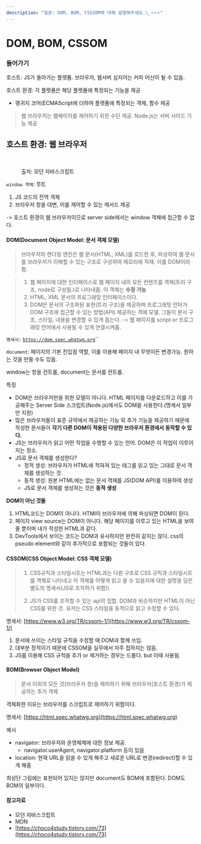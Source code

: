 ```yaml
---
description: "질문: DOM, BOM, CSSSOM에 대해 설명해주세요.\_⭐⭐⭐"
---
```


# DOM, BOM, CSSOM

### 들어가기

호스트: JS가 돌아가는 플랫폼. 브라우저, 웹서버 심지어는 커피 머신이 될 수 있음.

호스트 환경: 각 플랫폼은 해당 플랫폼에 특정되는 기능을 제공

* 랭귀지 코어(ECMAScript에 더하여 플랫폼에 특정되는 객체, 함수 제공

> 웹 브라우저는 웹페이지를 제어하기 위한 수단 제공. Node.js는 서버 사이드 기능 제공



## 호스트 환경: 웹 브라우저

<figure><img src="../.gitbook/assets/스크린샷 2023-01-11 오후 11.16.53.png" alt=""><figcaption><p>출차: 모던 자바스크립트</p></figcaption></figure>



`window 객체`: 루트

1. JS 코드의 전역 객체
2. 브라우저 창을 대변, 이를 제어할 수 있는 메서드 제공

\-> 호스트 환경이 웹 브라우저이므로 server side에서는 window 객체에 접근할 수 없다.



#### DOM(Document Object Model: 문서 객체 모델)

> 브라우저의 렌더링 엔진은 웹 문서(HTML, XML)를 로드한 후, 파싱하여 웹 문서를 브라우저가 이해할 수 있는 구조로 구성하여 메모리에 적재. 이를 DOM이라 함.

> 1. 웹 페이지에 대한 인터페이스로 웹 페이지 내의 모든 컨텐츠를 객체(트리 구조, node로 구성됨.)로 나타내줌. 이 객체는 **수정 가능**
> 2. HTML, XML 문서의 프로그래밍 인터페이스이다.
> 3. DOM은 문서의 구조화된 표현(트리 구조)을 제공하며 프로그래밍 언어가 DOM 구조에 접근할 수 있는 방법(API) 제공하는 객체 모델. 그들이 문서 구조, 스타일, 내용을 변경할 수 있게 돕는다. -> 웹 페이지를 script or 프로그래밍 언어에서 사용될 수 있게 연결시켜줌.

`명세서:` [`https://dom.spec.whatwg.org`](https://dom.spec.whatwg.org)``

`document`: 페이지의 기본 진입점 역할, 이를 이용해 페이지 내 무엇이든 변경가능. 원하는 것을 만들 수도 있음.

window는 창을 컨트롤, document는 문서를 컨트롤.

특징

* DOM은 브라우저만을 위한 모델이 아니다. HTML 페이지를 다운로드하고 이를 가공해주는 Server Side 스크립트(Node.js)에서도 DOM을 사용한다.(명세서 일부만 지원)
* 많은 브라우저들이 표준 규약에서 제공하는 기능 외 추가 기능을 제공하기 때문에 작성한 문서들이 **각기 다른 DOM이 적용된 다양한 브라우저 환경에서 동작할 수 있다.**
* JS는 브라우저가 읽고 어떤 작업을 수행할 수 있는 언어. DOM은 이 작업이 이루어지는 장소.
* JS로 문서 객체를 생성한다?
  * 정적 생성: 브라우저가 HTML에 적혀져 있는 태그를 읽고 있는 그대로 문서 객체를 생성하는 것.
  * 동적 생성: 원본 HTML에는 없는 문서 객체를 JS(DOM API)를 이용하여 생성
  * JS로 문서 객체를 생성하는 것은 **동적 생성**



**DOM이 아닌 것들**

1. HTML코드는 DOM이 아니다. HTMl이 브라우저에 의해 파싱되면 DOM이 된다.
2. 페이지 view source는 DOM이 아니다. 해당 페이지를 이루고 있는 HTML을 보여줄 뿐이며 내가 작성한 HTML과 같다.
3. DevTools에서 보이는 코드는 DOM과 유사하지만 완전히 같지는 않다. css의 pseudo element와 같이 추가적으로 포함되는 것들이 있다.

#### CSSOM(CSS Object Model: CSS 객체 모델)

> 1. CSS규칙과 스타일시트는 HTML과는 다른 구조로 CSS 규칙과 스타일시트를 객체로 나타내고 이 객체를 어떻게 읽고 쓸 수 있을지에 대한 설명을 담은 별도의 명세서(JS로 조작하기 위함)\
>
> 2. JS가 CSS를 조작할 수 있는 api의 집합. DOM과 비슷하지만 HTML이 아닌 CSS를 위한 것. 유저는 CSS 스타일을 동적으로 읽고 수정할 수 있다.

명세서: [https://www.w3.org/TR/cssom-1/](https://www.w3.org/TR/cssom-1/)

1. 문서에 쓰이는 스타일 규칙을 수정할 때 DOM과 함께 쓰임.
2. 대부분 정적이기 때문에 CSSOM을 실무에서 자주 접하지는 않음.
3. JS를 이용해 CSS 규칙을 추가 or 제거하는 경우는 드물다. but 이때 사용됨.



#### BOM(Browser Object Model)

> 문서 이외의 모든 것(브라우저 창)을 제어하기 위해 브라우저(호스트 환경)가 제공하는 추가 객체

객체화한 이유는 브라우저를 스크립트로 제어하기 위함이다.

명세서: [https://html.spec.whatwg.org](https://html.spec.whatwg.org)

예시

* navigator: 브라우저와 운영체제에 대한 정보 제공.
  * navigator.userAgent, navigator.platform 등이 있음
* location: 현재 URL을 읽을 수 있게 해주고 새로운 URL로 변경(redirect)할 수 있게 해줌

최상단 그림에는 표현되어 있지는 않지만 document도 BOM에 포함된다. DOM도 BOM의 일부이다.



#### 참고자료

* 모던 자바스크립트
* MDN
* [https://choco4study.tistory.com/73](https://choco4study.tistory.com/73)
